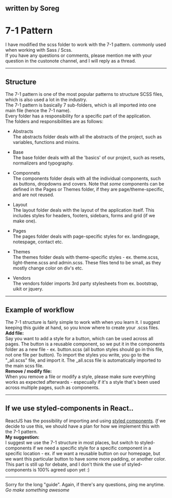 ## written by Soreg

# 7-1 Pattern

I have modified the scss folder to work with the 7-1 pattern. commonly used when working with Sass / Scss.<br>
If you have any questions or comments, please mention me with your question in the custonote channel, and I will reply as a thread.
___
## Structure
The 7-1 pattern is one of the most popular patterns to structure SCSS files, which is also used a lot in the industry.<br>
The 7-1 pattern is basically 7 sub-folders, which is all imported into one main file (hence the 7-1 name).<br>
Every folder has a responsibility for a specific part of the application.<br>
The folders and responsibilities are as follows: 
* Abstracts<br>
The abstracts folder deals with all the abstracts of the project, such as variables, functions and mixins.

* Base<br>
The base folder deals with all the 'basics' of our project, such as resets, normalizers and typography.

* Componnets<br>
The components folder deals with all the individual components, such as buttons, dropdowns and covers. Note that _some_ components can be defined in the Pages  or Themes folder, if they are page/theme-specific, and are not reused.

* Layout<br>
The layout folder deals with the layout of the application itself. This includes styles for headers, footers, sidebars, forms and grid (if we make one).

* Pages<br>
The pages folder deals with page-specific styles for ex. landingpage, notespage, contact etc.

* Themes<br>
The themes folder deals with theme-specific styles - ex. theme.scss, light-theme.scss and admin.scss. These files tend to be small, as they mostly change color on div's etc.


* Vendors<br>
The vendors folder imports 3rd party stylesheets from ex. bootstrap, uikit or jquery.
___

## Example of workflow
The 7-1 structure is fairly simple to work with when you learn it. I suggest keeping this guide at hand, so you know where to create your .scss files.<br>
<b>Add file:</b><br>
Say you want to add a style for a button, which can be used across all pages. The button is a reusable component, so we put it in the components folder as a new file - ex. button.scss (all button styles should go in this file, not one file per button). To import the styles you write, you go to the "_all.scss" file, and import it. The _all.scss file is automatically imported to the main scss file.<br>
<b>Remove / modify file:</b><br>
When you remove a file or modify a style, please make sure everything works as expected afterwards - especually if it's a style that's been used across multiple pages, such as components.
___
## If we use styled-components in React..
ReactJS has the possibility of importing and using [styled components](https://www.npmjs.com/package/styled-components). _If_ we decide to use this, we should have a plan for how we implement this with the 7-1 pattern.<br>
<b>My suggestion:</b><br>
I suggest we use the 7-1 structure in most places, but switch to styled-components if we need a specific style for a specific component in a specific location - ex. if we want a reusable button on our homepage, but we want this particular button to have some more padding, or another color.<br>
This part is still up for debate, and I don't think the use of styled-components is 100% agreed upon yet :)

___
Sorry for the long "guide". Again, if there's any questions, ping me anytime.<br>
_Go make something awesome_<br>
